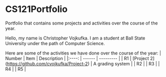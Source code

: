# CS121Portfolio
Portfolio that contains some projects and activities over the course of the year.

Hello, my name is Christopher Vojkufka. 
I am a student at Ball State University under the path of Computer Science.

Here are some of the activities we have done over the course of the year:
| Number | Item | Description |
|:----: | ------ | --------- |
| R1 | [Project 2] (https://github.com/cvojkufka/Project-2) | A grading system |
| R2 |
| R3 |
| R4 |
| R5 |
